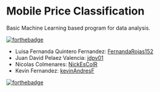 # Mobile Price Classification
Basic Machine Learning based program for data analysis.

[![forthebadge](https://forthebadge.com/images/badges/built-by-developers.svg)](https://forthebadge.com) <br>
- Luisa Fernanda Quintero Fernandez: [FernandaRojas152](https://github.com/FernandaRojas152) <br> 
- Juan David Pelaez Valencia: [jdpv01](https://github.com/jdpv01) <br>
- Nicolas Colmenares: [NickEsColR](https://github.com/NickEsColR)<br>
- Kevin Fernandez: [kevinAndresF](https://github.com/kevinAndresF)<br>

[![forthebadge](https://forthebadge.com/images/badges/made-with-c-sharp.svg)](https://forthebadge.com)
